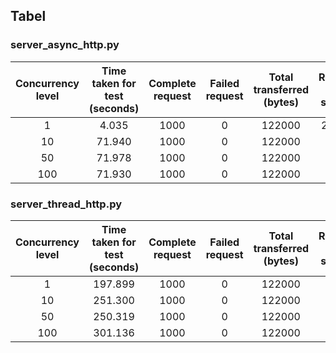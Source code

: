 ## Tabel
### server_async_http.py
| Concurrency level | Time taken for test (seconds) | Complete request | Failed request | Total transferred (bytes) | Request per second | Time per request (ms) | Transfer rate (Kbytes/sec) |
|:-----------------:|:-----------------------------:|:----------------:|:--------------:|:-------------------------:|:------------------:|:---------------------:|:--------------------------:|
|1|4.035|1000|0|122000|247.80|4.035|29.52|
|10|71.940|1000|0|122000|13.90|719.396|1.66|
|50|71.978|1000|0|122000|13.89|3598.889|1.66|
|100|71.930|1000|0|122000|13.90|7193.010|1.66|
### server_thread_http.py
| Concurrency level | Time taken for test (seconds) | Complete request | Failed request | Total transferred (bytes) | Request per second | Time per request (ms) | Transfer rate (Kbytes/sec) |
|:-----------------:|:-----------------------------:|:----------------:|:--------------:|:-------------------------:|:------------------:|:---------------------:|:--------------------------:|
|1|197.899|1000|0|122000|5.05|197.899|0.60|
|10|251.300|1000|0|122000|3.98|2512.996|0.47|
|50|250.319|1000|0|122000|3.99|12515.956|0.48|
|100|301.136|1000|0|122000|3.32|30113.581|0.40|